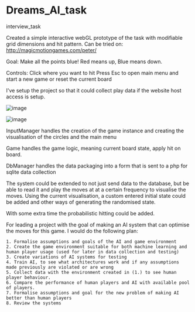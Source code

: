 # Dreams_AI_task
interview_task

Created a simple interactive webGL prototype of the task with modifiable grid dimensions and hit pattern.
Can be tried on: http://magicmotiongames.com/peter/

Goal: Make all the points blue!
Red means up, Blue means down.

Controls:
    Click where you want to hit
    Press Esc to open main menu and start a new game or reset the current board

I've setup the project so that it could collect play data if the website host access is setup.

![image](https://user-images.githubusercontent.com/61064454/112385163-30dc2580-8ce7-11eb-84ca-8b24f52b2e66.png)

![image](https://user-images.githubusercontent.com/61064454/112385205-3df91480-8ce7-11eb-8040-c8fd02a1f1d3.png)

InputManager handles the creation of the game instance and creating the visualisation of the circles and the main menu

Game handles the game logic, meaning current board state, apply hit on board.

DbManager handles the data packaging into a form that is sent to a php for sqlite data collection

The system could be extended to not just send data to the database, but be able to read it and play the moves at at a certain frequency to visualise the moves.
Using the current visualisation, a custom entered initial state could be added and other ways of generating the randomised state.

With some extra time the probabilistic hitting could be added.


For leading a project with the goal of making an AI system that can optimise the moves for this game. I would do the following plan:

	1. Formalise assumptions and goals of the AI and game environment
	2. Create the game environment suitable for both machine learning and human player usage (used for later in data collection and testing)
	3. Create variations of AI systems for testing
	4. Train AI, to see what architectures work and if any assumptions made previously are violated or are wrong
	5. Collect data with the environment created in (1.) to see human player behaviour.
	6. Compare the performance of human players and AI with available pool of players.
	7. Formalise assumptions and goal for the new problem of making AI better than human players
	8. Review the systems
